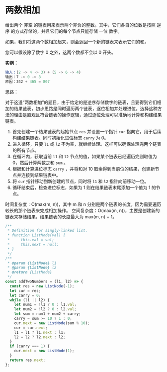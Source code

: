# 两数相加

给出两个 非空 的链表用来表示两个非负的整数。其中，它们各自的位数是按照 逆序 的方式存储的，并且它们的每个节点只能存储 一位 数字。

如果，我们将这两个数相加起来，则会返回一个新的链表来表示它们的和。

您可以假设除了数字 0 之外，这两个数都不会以 0 开头。

**实例：**

```js
输入：(2 -> 4 -> 3) + (5 -> 6 -> 4)
输出：7 -> 0 -> 8
原因：342 + 465 = 807
```

思路：

对于这道“两数相加”的题目，由于给定的是逆序存储数字的链表，且要得到它们相加的结果链表，初步思路是同时遍历两个链表，逐位相加并处理进位。选择这种方法的理由是直观且符合链表的操作逻辑，通过逐位处理可以准确地计算和构建结果链表。

1. 首先创建一个结果链表的起始节点 `res` 并设置一个指针 `cur` 指向它，用于后续构建结果链表。同时初始化进位标志 `carry` 为 0。
2. 进入循环，只要 `l1` 或 `l2` 不为空，就继续处理。这样可以确保处理完两个链表的所有节点。
3. 在循环内，获取当前 `l1` 和 `l2` 节点的值，如果某个链表已经遍历完则取值为 0，然后计算两数之和 `sum` 。
4. 根据和计算进位标志 `carry` ，并将和对 10 取余得到当前位的结果，创建新节点并连接到结果链表中。
5. 将 `cur` 指针移动到新创建的节点，同时将 `l1` 和 `l2` 指针向前移动一位。
6. 循环结束后，检查进位标志，如果为 1 则在结果链表末尾添加一个值为 1 的节点。

时间复杂度：O(max(m, n))，其中 m 和 n 分别是两个链表的长度。因为需要遍历较长的那个链表来完成相加操作。
空间复杂度：O(max(m, n))，主要是创建新的链表来存储结果，结果链表的长度最大为 max(m, n) + 1。

```js
/**
 * Definition for singly-linked list.
 * function ListNode(val) {
 *     this.val = val;
 *     this.next = null;
 * }
 */
/**
 * @param {ListNode} l1
 * @param {ListNode} l2
 * @return {ListNode}
 */
const addTwoNumbers = (l1, l2) => {
  const res = new ListNode(-1);
  let cur = res;
  let carry = 0;
  while (l1 || l2) {
    let num1 = !l1 ? 0 : l1.val;
    let num2 = !l2 ? 0 : l2.val;
    let sum = num1 + num2 + carry;
    carry = sum >= 10 ? 1 : 0;
    cur.next = new ListNode(sum % 10);
    cur = cur.next;
    l1 = l1 ? l1.next : l1;
    l2 = l2 ? l2.next : l2;
  }
  if (carry === 1) {
    cur.next = new ListNode(1);
  }
  return res.next;
};
```
